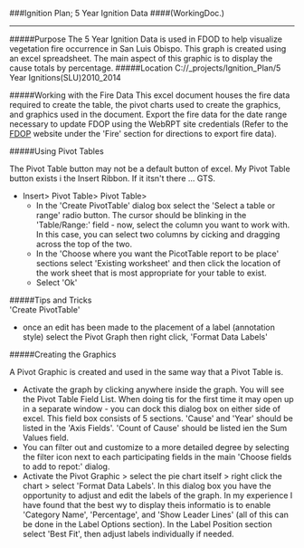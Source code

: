 ###Ignition Plan; 5 Year Ignition Data
####(WorkingDoc.)
___

#####Purpose
The 5 Year Ignition Data is used in FDOD to help visualize vegetation fire occurrence in San Luis Obispo. This graph is created using an excel spreadsheet. The main aspect of this graphic is to display the cause totals by percentage.
#####Location
						C://_projects/Ignition_Plan/5 Year Ignitions(SLU)2010_2014 

#####Working with the Fire Data
This excel document houses the fire data required to create the table, the pivot charts used to create the graphics, and graphics used in the document. Export the fire data for the date range necessary to update FDOP using the WebRPT site credentials (Refer to the [FDOP](http://slocountyfire.org/FDOP/) website under the 'Fire' section for directions to export fire data).  

#####Using Pivot Tables

The Pivot Table button may not be a default button of excel. My Pivot Table button exists i the Insert Ribbon. If it itsn't there ... GTS.

- Insert> Pivot Table> Pivot Table>
	- In the 'Create PivotTable' dialog box select the 'Select a table or range' radio button. The cursor should be blinking in the 'Table/Range:' field - now, select the column you want to work with. In this case, you can select two columns by cicking and dragging across the top of the two. 
	- In the 'Choose where you want the PicotTable report to be place' sections select 'Existing worksheet' and then click the location of the work sheet that is most appropriate for your table to exist. 
	- Select 'Ok'
	

	
#####Tips and Tricks	
'Create PivotTable'
- once an edit has been made to the placement of a label (annotation style) select the Pivot Graph then right click, 'Format Data Labels'

#####Creating the Graphics 

A Pivot Graphic is created and used in the same way that a Pivot Table is.

- Activate the graph by clicking anywhere inside the graph. You will see the Pivot Table Field List. When doing tis for the first time it may open up in a separate window - you can dock this dialog box on either side of excel. This field box consists of 5 sections. 'Cause' and 'Year' should be listed in the 'Axis Fields'. 'Count of Cause' should be listed ien the Sum Values field.  
- You can filter out and customize to a more detailed degree by selecting the filter icon next to each participating fields in the main 'Choose fields to add to repot:' dialog. 
- Activate the Pivot Graphic > select the pie chart itself > right click the chart > select 'Format Data Labels'. In this dialog box you have the opportunity to adjust and edit the labels of the graph. In my experience I have found that the best wy to display theis informatio is to enable 'Category Name', 'Percentage', and 'Show Leader Lines' (all of this can be done in the Label Options section). In the Label Position section select 'Best Fit', then adjust labels individually if needed.
